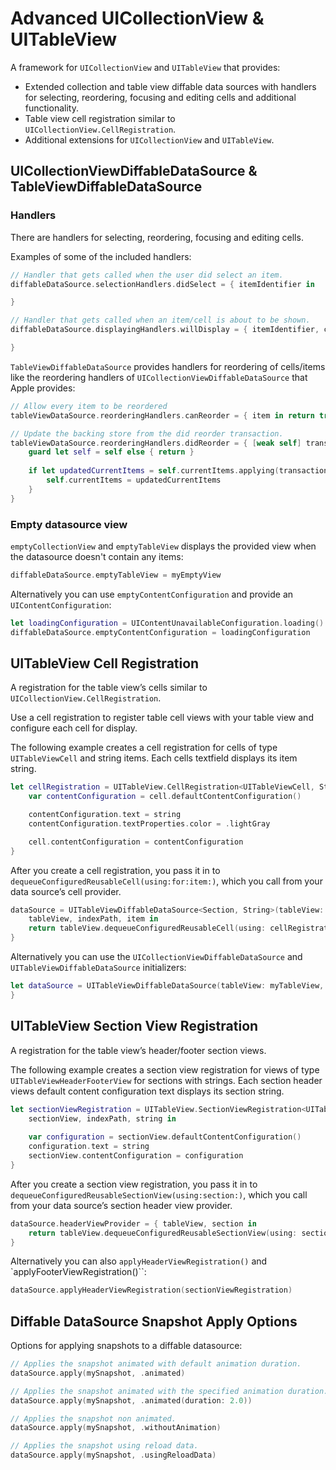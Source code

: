 # Advanced UICollectionView & UITableView

A framework for `UICollectionView` and `UITableView` that provides:

- Extended collection and table view diffable data sources with handlers for selecting, reordering, focusing and editing cells and additional functionality.
- Table view cell registration similar to `UICollectionView.CellRegistration`.
- Additional extensions for `UICollectionView` and `UITableView`.

## UICollectionViewDiffableDataSource & TableViewDiffableDataSource

### Handlers

There are handlers for selecting, reordering, focusing and editing cells.

Examples of some of the included handlers:

```swift
// Handler that gets called when the user did select an item.
diffableDataSource.selectionHandlers.didSelect = { itemIdentifier in

}

// Handler that gets called when an item/cell is about to be shown.
diffableDataSource.displayingHandlers.willDisplay = { itemIdentifier, cell in

}
```

`TableViewDiffableDataSource` provides handlers for reordering of cells/items like the reordering handlers of `UICollectionViewDiffableDataSource` that Apple provides:

```swift
// Allow every item to be reordered
tableViewDataSource.reorderingHandlers.canReorder = { item in return true }

// Update the backing store from the did reorder transaction.
tableViewDataSource.reorderingHandlers.didReorder = { [weak self] transaction, _ in
    guard let self = self else { return }
             
    if let updatedCurrentItems = self.currentItems.applying(transaction.difference) {
        self.currentItems = updatedCurrentItems
    }
}
```

### Empty datasource view

`emptyCollectionView` and `emptyTableView` displays the provided view when the datasource doesn't contain any items:

```swift
diffableDataSource.emptyTableView = myEmptyView
```

Alternatively you can use `emptyContentConfiguration` and provide an `UIContentConfiguration`:

```swift
let loadingConfiguration = UIContentUnavailableConfiguration.loading()
diffableDataSource.emptyContentConfiguration = loadingConfiguration
```

## UITableView Cell Registration

A registration for the table view’s cells similar to `UICollectionView.CellRegistration`.

Use a cell registration to register table cell views with your table view and configure each cell for display.

The following example creates a cell registration for cells of type `UITableViewCell` and string items. Each cells textfield displays its item string.

```swift
let cellRegistration = UITableView.CellRegistration<UITableViewCell, String> { cell, indexPath, string in
    var contentConfiguration = cell.defaultContentConfiguration()

    contentConfiguration.text = string
    contentConfiguration.textProperties.color = .lightGray

    cell.contentConfiguration = contentConfiguration
}
```

After you create a cell registration, you pass it in to ``dequeueConfiguredReusableCell(using:for:item:)``, which you call from your data source’s cell provider.

```swift
dataSource = UITableViewDiffableDataSource<Section, String>(tableView: tableView) {
    tableView, indexPath, item in
    return tableView.dequeueConfiguredReusableCell(using: cellRegistration, for: indexPath, item: item)
}
```

Alternatively you can use the ``UICollectionViewDiffableDataSource`` and ``UITableViewDiffableDataSource`` initializers:

```swift
let dataSource = UITableViewDiffableDataSource(tableView: myTableView, cellRegistration: cellRegistration)
}
```

## UITableView Section View Registration

A registration for the table view’s header/footer section views.

The following example creates a section view registration for views of type `UITableViewHeaderFooterView` for sections with strings. Each section header views default content configuration text displays its section string.

```swift
let sectionViewRegistration = UITableView.SectionViewRegistration<UITableViewHeaderFooterView, String> {
    sectionView, indexPath, string in
     
    var configuration = sectionView.defaultContentConfiguration()
    configuration.text = string
    sectionView.contentConfiguration = configuration
}
```
     
After you create a section view registration, you pass it in to ``dequeueConfiguredReusableSectionView(using:section:)``, which you call from your data source’s section header view provider.

```swift
dataSource.headerViewProvider = { tableView, section in
    return tableView.dequeueConfiguredReusableSectionView(using: sectionViewRegistration, section: section)
}
```

Alternatively you can also ``applyHeaderViewRegistration()`` and `applyFooterViewRegistration()``:

```swift
dataSource.applyHeaderViewRegistration(sectionViewRegistration)
```

## Diffable DataSource Snapshot Apply Options

Options for applying snapshots to a diffable datasource:

```swift
// Applies the snapshot animated with default animation duration.
dataSource.apply(mySnapshot, .animated)

// Applies the snapshot animated with the specified animation duration.
dataSource.apply(mySnapshot, .animated(duration: 2.0))

// Applies the snapshot non animated.
dataSource.apply(mySnapshot, .withoutAnimation)

// Applies the snapshot using reload data.
dataSource.apply(mySnapshot, .usingReloadData)
```
